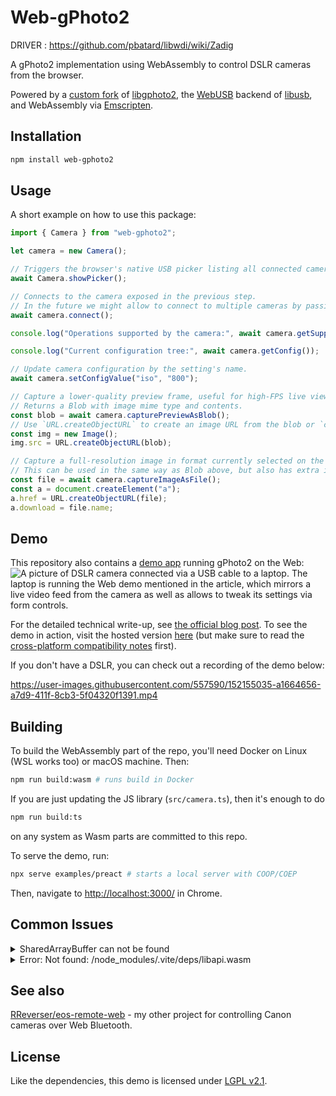 # Web-gPhoto2

DRIVER :
https://github.com/pbatard/libwdi/wiki/Zadig


A gPhoto2 implementation using WebAssembly to control DSLR cameras from the browser.

Powered by a [custom fork](https://github.com/RReverser/libgphoto2) of [libgphoto2](https://github.com/gphoto/libgphoto2), the [WebUSB](https://github.com/WICG/webusb) backend of [libusb](https://github.com/libusb/libusb), and WebAssembly via [Emscripten](https://emscripten.org/).

## Installation

```bash
npm install web-gphoto2
```

## Usage

A short example on how to use this package:

```js
import { Camera } from "web-gphoto2";

let camera = new Camera();

// Triggers the browser's native USB picker listing all connected cameras.
await Camera.showPicker();

// Connects to the camera exposed in the previous step.
// In the future we might allow to connect to multiple cameras by passing a specific instance.
await camera.connect();

console.log("Operations supported by the camera:", await camera.getSupportedOps());

console.log("Current configuration tree:", await camera.getConfig());

// Update camera configuration by the setting's name.
await camera.setConfigValue("iso", "800");

// Capture a lower-quality preview frame, useful for high-FPS live view stream.
// Returns a Blob with image mime type and contents.
const blob = await camera.capturePreviewAsBlob();
// Use `URL.createObjectURL` to create an image URL from the blob or `createImageBitmap` to decode it directly.
const img = new Image();
img.src = URL.createObjectURL(blob);

// Capture a full-resolution image in format currently selected on the camera (JPEG or RAW).
// This can be used in the same way as Blob above, but also has extra information such as filename useful for download.
const file = await camera.captureImageAsFile();
const a = document.createElement("a");
a.href = URL.createObjectURL(file);
a.download = file.name;
```

## Demo

This repository also contains a [demo app](https://web.dev/porting-libusb-to-webusb/) running gPhoto2 on the Web:
![A picture of DSLR camera connected via a USB cable to a laptop. The laptop is running the Web demo mentioned in the article, which mirrors a live video feed from the camera as well as allows to tweak its settings via form controls.](https://web-dev.imgix.net/image/9oK23mr86lhFOwKaoYZ4EySNFp02/MR4YGRvl0Z9AWT6vv3sQ.jpg?auto=format&w=1600)

For the detailed technical write-up, see [the official blog post](https://web.dev/porting-libusb-to-webusb/). To see the demo in action, visit the hosted version [here](https://web-gphoto2.rreverser.com/) (but make sure to read the [cross-platform compatibility notes](https://web.dev/porting-libusb-to-webusb/#important-cross-platform-compatibility-notes) first).

If you don't have a DSLR, you can check out a recording of the demo below:

<https://user-images.githubusercontent.com/557590/152155035-a1664656-a7d9-411f-8cb3-5f04320f1391.mp4>

## Building

To build the WebAssembly part of the repo, you'll need Docker on Linux (WSL works too) or macOS machine. Then:

```bash
npm run build:wasm # runs build in Docker
```

If you are just updating the JS library (`src/camera.ts`), then it's enough to do

```bash
npm run build:ts
```

on any system as Wasm parts are committed to this repo.

To serve the demo, run:

```bash
npx serve examples/preact # starts a local server with COOP/COEP
```

Then, navigate to <http://localhost:3000/> in Chrome.

## Common Issues

<details>
<summary>
SharedArrayBuffer can not be found
</summary>
SharedArrayBuffer has been disabled across all browsers due to the Spectre vulnerability. This package uses SharedArrayBuffer to communicate with the WebAssembly module. To work around this issue, you need to set two response headers for your document:

```http
Cross-Origin-Opener-Policy: same-origin
Cross-Origin-Embedder-Policy: require-corp
```

Information from [Stackoverflow](https://stackoverflow.com/questions/64650119/react-error-sharedarraybuffer-is-not-defined-in-firefox)
</details>

<details>
<summary>
 Error: Not found: /node_modules/.vite/deps/libapi.wasm
 </summary>
Vite tries to optimize the dependencies by default. This causes the WebAssembly module to be moved to a different location. To prevent this, you need to exclude the web-gphoto2 package from the optimization.

In vite, both of the above mentioned issues are solved by adding the following to your vite.config.js:

```js
import { sveltekit } from "@sveltejs/kit/vite";
import { defineConfig } from "vite";

/** @type {import('vite').Plugin} */
const viteServerConfig = {
  name: "add headers",
  configureServer: (server) => {
    server.middlewares.use((req, res, next) => {
      res.setHeader("Cross-Origin-Opener-Policy", "same-origin");
      res.setHeader("Cross-Origin-Embedder-Policy", "require-corp");
      next();
    });
  },
};

export default defineConfig({
  plugins: [sveltekit(), viteServerConfig],
  optimizeDeps: {
    exclude: ["web-gphoto2"],
  },
});
```

</details>

## See also

[RReverser/eos-remote-web](https://github.com/RReverser/eos-remote-web) - my other project for controlling Canon cameras over Web Bluetooth.

## License

Like the dependencies, this demo is licensed under [LGPL v2.1](https://github.com/GoogleChromeLabs/web-gphoto2/blob/main/LICENSE).

